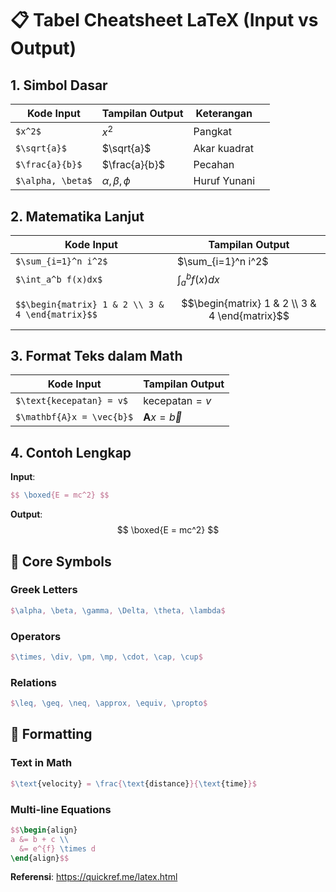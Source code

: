 # 📋 Tabel Cheatsheet LaTeX (Input vs Output)  

## 1. Simbol Dasar  
| Kode Input        | Tampilan Output       | Keterangan   |     |
| ----------------- | --------------------- | ------------ | --- |
| `$x^2$`           | $x^2$                 | Pangkat      |     |
| `$\sqrt{a}$`      | $\sqrt{a}$            | Akar kuadrat |     |
| `$\frac{a}{b}$`   | $\frac{a}{b}$         | Pecahan      |     |
| `$\alpha, \beta$` | $\alpha, \beta, \phi$ | Huruf Yunani |     |

## 2. Matematika Lanjut  
| Kode Input                          | Tampilan Output               |  
|-------------------------------------|-------------------------------|  
| `$\sum_{i=1}^n i^2$`               | $\sum_{i=1}^n i^2$           |  
| `$\int_a^b f(x)dx$`                | $\int_a^b f(x)dx$            |  
| `$$\begin{matrix} 1 & 2 \\ 3 & 4 \end{matrix}$$` | $$\begin{matrix} 1 & 2 \\ 3 & 4 \end{matrix}$$ |  

## 3. Format Teks dalam Math  
| Kode Input                    | Tampilan Output         |  
|-------------------------------|-------------------------|  
| `$\text{kecepatan} = v$`      | $\text{kecepatan} = v$  |  
| `$\mathbf{A}x = \vec{b}$`     | $\mathbf{A}x = \vec{b}$ |  

## 4. Contoh Lengkap  
**Input**:  
```latex
$$ \boxed{E = mc^2} $$
```
**Output**:
$$ \boxed{E = mc^2} $$
## 📌 Core Symbols
### Greek Letters
```latex
$\alpha, \beta, \gamma, \Delta, \theta, \lambda$
```

### Operators
```latex
$\times, \div, \pm, \mp, \cdot, \cap, \cup$
```

### Relations
```latex
$\leq, \geq, \neq, \approx, \equiv, \propto$
```

## 🎨 Formatting
### Text in Math
```latex
$\text{velocity} = \frac{\text{distance}}{\text{time}}$
```

### Multi-line Equations
```latex
$$\begin{align}
a &= b + c \\
  &= e^{f} \times d
\end{align}$$
```

**Referensi**: https://quickref.me/latex.html